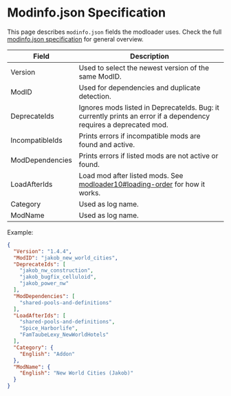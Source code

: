 # Modinfo.json Specification

This page describes `modinfo.json` fields the modloader uses.
Check the full [modinfo.json specification](https://github.com/anno-mods/Modinfo) for general overview.

Field | Description
--- | ---
Version | Used to select the newest version of the same ModID.
ModID | Used for dependencies and duplicate detection.
DeprecateIds | Ignores mods listed in DeprecateIds. Bug: it currently prints an error if a dependency requires a deprecated mod.
IncompatibleIds | Prints errors if incompatible mods are found and active.
ModDependencies | Prints errors if listed mods are not active or found.
LoadAfterIds | Load mod after listed mods. See [modloader10#loading-order](./modloader10.md#loading-order) for how it works.
Category | Used as log name.
ModName | Used as log name.

Example:
```json
{
  "Version": "1.4.4",
  "ModID": "jakob_new_world_cities",
  "DeprecateIds": [
    "jakob_nw_construction",
    "jakob_bugfix_celluloid",
    "jakob_power_nw"
  ],
  "ModDependencies": [
    "shared-pools-and-definitions"
  ],
  "LoadAfterIds": [
    "shared-pools-and-definitions",
    "Spice_Harborlife",
    "FamTaubeLexy_NewWorldHotels"
  ],
  "Category": {
    "English": "Addon"
  },
  "ModName": {
    "English": "New World Cities (Jakob)"
  }
}
```